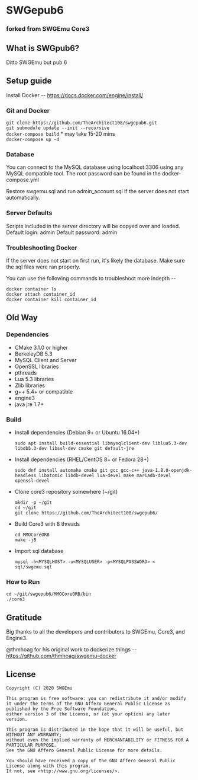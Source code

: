# SWGepub6
### forked from SWGEmu Core3

## What is SWGpub6?

Ditto SWGEmu but pub 6

## Setup guide
Install Docker -- https://docs.docker.com/engine/install/

### Git and Docker

`git clone https://github.com/TheArchitect108/swgepub6.git`
<br/>
`git submodule update --init --recursive`
<br/>
`docker-compose build` * may take 15-20 mins
<br/>
`docker-compose up -d`

### Database

You can connect to the MySQL database using localhost:3306 using any MySQL compatible tool. The root password can be found in the docker-compose.yml

Restore swgemu.sql and run admin_account.sql if the server does not start automatically.

### Server Defaults

Scripts included in the server directory will be copyed over and loaded.
Default login: admin
Default password: admin


### Troubleshooting Docker
If the server does not start on first run, it's likely the database. Make sure the sql files were ran properly.

You can use the following commands to troubleshoot more indepth --

`docker container ls`
<br/>
`docker attach container_id`
<br/>
`docker container kill container_id`

## Old Way

### Dependencies

  * CMake 3.1.0 or higher
  * BerkeleyDB 5.3
  * MySQL Client and Server
  * OpenSSL libraries
  * pthreads
  * Lua 5.3 libraries
  * Zlib libraries
  * g++ 5.4+ or compatible
  * engine3
  * java jre 1.7+

### Build

  * Install dependencies (Debian 9+ or Ubuntu 16.04+)

        sudo apt install build-essential libmysqlclient-dev liblua5.3-dev libdb5.3-dev libssl-dev cmake git default-jre

  * Install dependencies (RHEL/CentOS 8+ or Fedora 28+)

        sudo dnf install automake cmake git gcc gcc-c++ java-1.8.0-openjdk-headless libatomic libdb-devel lua-devel make mariadb-devel openssl-devel

  * Clone core3 repository somewhere  (~/git)

        mkdir -p ~/git
        cd ~/git
        git clone https://github.com/TheArchitect108/swgepub6/
  * Build Core3 with 8 threads

        cd MMOCoreORB
        make -j8
  * Import sql database

        mysql -h<MYSQLHOST> -u<MYSQLUSER> -p<MYSQLPASSWORD> < sql/swgemu.sql

### How to Run

    cd ~/git/swgepub6/MMOCoreORB/bin
    ./core3

## Gratitude

Big thanks to all the developers and contributors to SWGEmu, Core3, and Engine3.

@thmhoag for his original work to dockerize things -- https://github.com/thmhoag/swgemu-docker


## License

    Copyright (C) 2020 SWGEmu

    This program is free software: you can redistribute it and/or modify
    it under the terms of the GNU Affero General Public License as published by the Free Software Foundation,
    either version 3 of the License, or (at your option) any later version.

    This program is distributed in the hope that it will be useful, but WITHOUT ANY WARRANTY;
    without even the implied warranty of MERCHANTABILITY or FITNESS FOR A PARTICULAR PURPOSE.
    See the GNU Affero General Public License for more details.

    You should have received a copy of the GNU Affero General Public License along with this program.
    If not, see <http://www.gnu.org/licenses/>.
